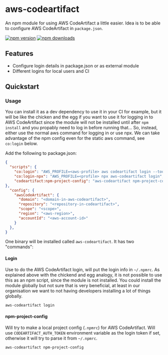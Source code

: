 # aws-codeartifact

An npm module for using AWS CodeArtifact a little easier. Idea is to be able to configure AWS CodeArtifact in `package.json`.

[![npm version](https://img.shields.io/npm/v/aws-codeartifact.svg?style=flat-square)](https://www.npmjs.org/package/aws-codeartifact)
[![npm downloads](https://img.shields.io/npm/dm/aws-codeartifact.svg?style=flat-square)](http://npm-stat.com/charts.html?package=aws-codeartifact&from=2015-08-01)

## Features

- Configure login details in package.json or as external module
- Different logins for local users and CI

## Quickstart

### Usage

You can install it as a dev dependency to use it in your CI for example, but it will be like the chicken and the egg if you want to use it for logging in to AWS CodeArtifact since the module will not be installed until after `npm install` and you propably need to log in before running that... So, instead, either use the normal aws command for logging in or use npx. We can take advantage of the npm config even for the static aws command, see `co:login` below.

Add the following to package.json:

```json
{
  "scripts": {
    "co:login": "AWS_PROFILE=<aws-profile> aws codeartifact login --tool npm --namespace ${npm_package_config_awsCodeArtifact_scope} --repository ${npm_package_config_awsCodeArtifact_repository} --domain ${npm_package_config_awsCodeArtifact_domain}",
    "co:login-npx": "AWS_PROFILE=<profile> npx aws-codeartifact login",
    "codeartifact:npm-project-config": "aws-codeartifact npm-project-config"
},
  "config": {
    "awsCodeArtifact": {
      "domain": "<domain-in-aws-codeartifact>",
      "repository": "<repository-in-codeartifact>",
      "scope": "<scope>",
      "region": "<aws-region>",
      "accountId": "<aws-account-id>"
    }
  },
}
```

One binary will be installed called `aws-codeartifact`. It has two "commands":

#### Login

Use to do the AWS CodeArtifact login, will put the login info in `~/.npmrc`. As explained above with the chickend and egg analogy, it is not possible to use this as an npm script, since the module is not installed. You could install the module globally but not sure that is very beneficial, at least in our organisation we want to not having developers installing a lot of things globally.

```bash
aws-codeartifact login
```

#### npm-project-config

Will try to make a local project config (`.npmrc`) for AWS CodeArtifact. Will use `CODEARTIFACT_AUTH_TOKEN` environment variable as the login token if set, otherwise it will try to parse it from `~/.npmrc`.

```bash
aws-codeartifact npm-project-config
```

